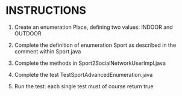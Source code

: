 # INSTRUCTIONS

1. Create an enumeration Place, defining two values: INDOOR and OUTDOOR

2. Complete the definition of enumeration Sport as described in the comment within Sport.java

3. Complete the methods in Sport2SocialNetworkUserImpl.java

4. Complete the test TestSportAdvancedEnumeration.java

5. Run the test: each single test must of course return true